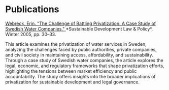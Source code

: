 # Publications

<a href="https://digitalcommons.wcl.american.edu/sdlp/vol5/iss1/8/" target="_blank" rel="noopener noreferrer">
Webreck, Erin. "The Challenge of Battling Privatization: A Case Study of Swedish Water Companies."
</a>  
*Sustainable Development Law & Policy*, Winter 2005, pp. 30–33.

This article examines the privatization of water services in Sweden, analyzing the challenges faced by public authorities, private companies, and civil society in maintaining access, affordability, and sustainability. Through a case study of Swedish water companies, the article explores the legal, economic, and regulatory frameworks that shape privatization efforts, highlighting the tensions between market efficiency and public accountability. The study offers insights into the broader implications of privatization for sustainable development and legal governance.

